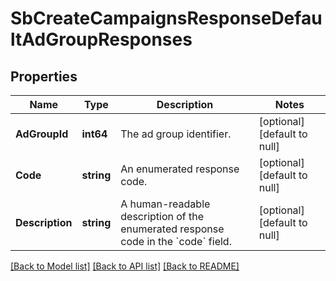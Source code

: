 # SbCreateCampaignsResponseDefaultAdGroupResponses

## Properties
Name | Type | Description | Notes
------------ | ------------- | ------------- | -------------
**AdGroupId** | **int64** | The ad group identifier. | [optional] [default to null]
**Code** | **string** | An enumerated response code. | [optional] [default to null]
**Description** | **string** | A human-readable description of the enumerated response code in the &#x60;code&#x60; field. | [optional] [default to null]

[[Back to Model list]](../README.md#documentation-for-models) [[Back to API list]](../README.md#documentation-for-api-endpoints) [[Back to README]](../README.md)

